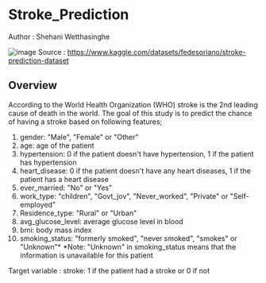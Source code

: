 # Stroke_Prediction
Author : Shehani Wetthasinghe

![image](https://user-images.githubusercontent.com/50593017/200030044-6d5a4985-db9a-430a-bb79-5007dc8ba86a.png)
Source : https://www.kaggle.com/datasets/fedesoriano/stroke-prediction-dataset

## Overview
According to the World Health Organization (WHO) stroke is the 2nd leading cause of death in the world. The goal of this study is to predict the chance of having a stroke based on following features;

1. gender: "Male", "Female" or "Other"
2. age: age of the patient
3. hypertension: 0 if the patient doesn't have hypertension, 1 if the patient has hypertension
4. heart_disease: 0 if the patient doesn't have any heart diseases, 1 if the patient has a heart disease
5. ever_married: "No" or "Yes"
6. work_type: "children", "Govt_jov", "Never_worked", "Private" or "Self-employed"
7. Residence_type: "Rural" or "Urban"
8. avg_glucose_level: average glucose level in blood
9. bmi: body mass index
10. smoking_status: "formerly smoked", "never smoked", "smokes" or "Unknown"*
*Note: "Unknown" in smoking_status means that the information is unavailable for this patient

Target variable : stroke: 1 if the patient had a stroke or 0 if not
